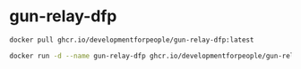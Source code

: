 # gun-relay-dfp

```bash
docker pull ghcr.io/developmentforpeople/gun-relay-dfp:latest

docker run -d --name gun-relay-dfp ghcr.io/developmentforpeople/gun-relay-dfp:latest
```
